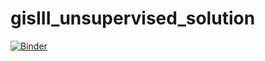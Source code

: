 # gisIII_unsupervised_solution

[![Binder](https://mybinder.org/badge_logo.svg)](https://mybinder.org/v2/gh/henrymartin1/gisIII_unsupervised_solution/master)
